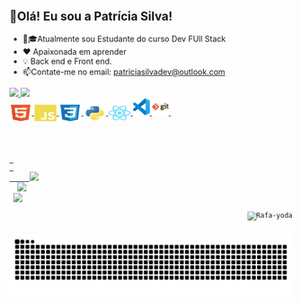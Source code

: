   ## 🙋Olá! Eu sou a Patrícia Silva! 
- 👩🎓Atualmente sou Estudante do curso Dev FUll Stack 
- ❤️ Apaixonada em aprender 
- 💡 Back end e Front end.  
 - 📫Contate-me no email: patriciasilvadev@outlook.com
 <div>
  <a href="https://github.com/Patricia-Silva1">
  <img height="180em" src="https://github-readme-stats.vercel.app/api?username=Patricia-Silva1&show_icons=true&theme=dark&include_all_commits=true&count_private=true"/>
  <img height="180em" src="https://github-readme-stats.vercel.app/api/top-langs/?username=Patricia-Silva1&layout=compact&langs_count=7&theme=dark"/>
</div>
    <img align="center" alt="Rafa-HTML" height="30" width="40" src="https://raw.githubusercontent.com/devicons/devicon/master/icons/html5/html5-original.svg">
  <img align="center" alt="Rafa-Js" height="30" width="40" src="https://raw.githubusercontent.com/devicons/devicon/master/icons/javascript/javascript-plain.svg">
  <img align="center" alt="Rafa-CSS" height="30" width="40" src="https://raw.githubusercontent.com/devicons/devicon/master/icons/css3/css3-original.svg">
  <img align="center" alt="Rafa-Python" height="30" width="40" src="https://raw.githubusercontent.com/devicons/devicon/master/icons/python/python-original.svg">
  <img align="center" alt="Rafa-React" height="30" width="40"
   src="https://raw.githubusercontent.com/devicons/devicon/master/icons/react/react-original.svg">
<code><img height="30" src="https://raw.githubusercontent.com/github/explore/80688e429a7d4ef2fca1e82350fe8e3517d3494d/topics/visual-studio-code/visual-studio-code.png"></code>
  <code><img height="30" src="https://raw.githubusercontent.com/github/explore/80688e429a7d4ef2fca1e82350fe8e3517d3494d/topics/git/git.png"></code>
<code><img height="30"
</div>

 ##
 <div> 
     <a href = "mailto:contatopatriciasilva@outlook.com"><img src="https://img.shields.io/badge/-Gmail-%23333?style=for-the-badge&logo=gmail&logoColor=white" target="_blank"></a>
  <a href="https://www.linkedin.com/in/patricia-silva-605008204" target="_blank"><img src="https://img.shields.io/badge/-LinkedIn-%230077B5?style=for-the-badge&logo=linkedin&logoColor=white" target="_blank"></a> 
 <a href= 'https://whats.link/paty1nascimento'><img src="https://img.shields.io/badge/WhatsApp-25D366?style=for-the-badge&logo=whatsapp&logoColor=white"></a>
      
 <img align="right" alt="Rafa-yoda" src="https://cdn.discordapp.com/attachments/795358919417397249/825430589581688872/hi.gif">
  
  ![Snake animation](https://github.com/Patricia-Silva1/Patricia-Silva1/blob/output/github-contribution-grid-snake.svg)
  
</div>
  

